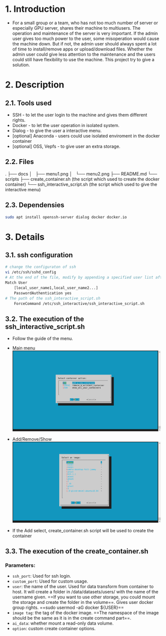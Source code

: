# 1. Introduction

* For a small group or a team, who has not too much number of server or especially GPU server, shares their machine to multiusers. The operation and maintenance of the server is very important. If the admin user gives too much power to the user, some misoperation would cause the machine down. But if not, the admin user should always spent a lot of time to install/remove apps or upload/download files. Whether the admin user could give less attention to the maintenance and the users could still have flexibility to use the machine. This project try to give a solution.

# 2. Description

## 2.1. Tools used

* SSH - to let the user login to the machine and gives them different rights.
* Docker - to let the user operation in isolated system.
* Dialog - to give the user a interactive menu.
* [optional] Anaconda - users could use isolated enviroment in the docker container
* [optional] OSS, Vepfs - to give user an extra storage.

## 2.2. Files

.
├── docs
│   ├── menu1.png
│   └── menu2.png
├── README.md
└── scripts
    ├── create_container.sh (the script which used to create the docker container)
    └── ssh_interactive_script.sh (the script which used to give the interactive menu)

## 2.3. Dependensies

``` bash
sudo apt install openssh-server dialog docker docker.io
```

# 3. Details

## 3.1. ssh configuration

``` bash
# change the configuraton of ssh
vi /etc/ssh/sshd_config
# At the end of the file, modify by appending a specified user list after User, and you can specify any script or command to execute after ForceCommand.
Match User 
    [local_user_name1,local_user_name2...]
    PasswordAuthentication yes
# The path of the ssh_interactive_script.sh
    ForceCommand /etc/ssh_interactive/ssh_interactive_script.sh
```


## 3.2. The execution of the ssh_interactive_script.sh

* Follow the guide of the menu.

* Main menu
![](docs/menu1.png)

* Add/Remove/Show
![](docs/menu2.png)

* If the Add select, create_container.sh script will be used to create the container

## 3.3. The execution of the create_container.sh

### Parameters:

* `ssh_port`: Used for ssh login.
* `custom_port`: Used for custom usage.
* `user`: the name of the user. Used for data transform from container to host. It will create a folder in /data/datasets/users/ with the name of the username given. ==If you want to use other storage, you could mount the storage and create the folder in the volume==. Gives user docker group rights. ==sudo usermod -aG docker ${USER}==
* `image tag`: the tag of the docker image. ==The namespace of the image should be the same as it is in the create command part==.
* `ai_data`: whether mount a read-only data volume.
* `option`: custom create container options.
